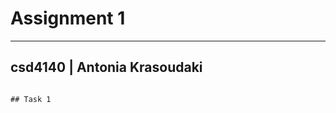 # Assignment 1
---------------------
## csd4140 | Antonia Krasoudaki
~~~~~~~~~~~~~~~~~~~~~~~~

## Task 1 
~~~~~~~~~~~~~~~~~~~~~~~~
